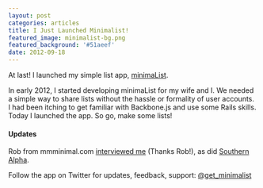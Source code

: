 ```yaml
---
layout: post
categories: articles
title: I Just Launched Minimalist!
featured_image: minimalist-bg.png
featured_background: '#51aeef'
date: 2012-09-18
---
```

At last! I launched my simple list app, [minimaList](http://getminimalist.com).

In early 2012, I started developing minimaList for my wife and I. We needed a simple way to share lists without the hassle or formality of user accounts. I had been itching to get familiar with Backbone.js and use some Rails skills. Today I launched the app. So go, make some lists!

#### Updates

Rob from mmminimal.com [interviewed me](http://mmminimal.com/introducing-minimalist-a-hassle-free-list-app/) (Thanks Rob!), as did [Southern Alpha](http://southernalpha.com/general/new-orleans-developer-builds-a-simple-clean-app-to-help-organize-your-life/).

Follow the app on Twitter for updates, feedback, support: [@get_minimalist](http://twitter.com/get_minimalist)
